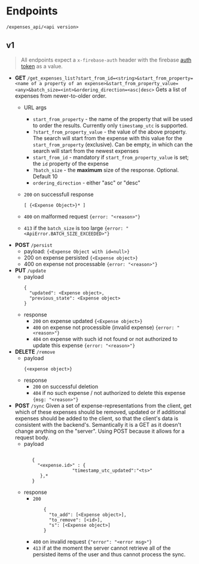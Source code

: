 # Endpoints
`/expenses_api/<api version>`
## v1
> All endpoints expect a `x-firebase-auth` header with the firebase [auth token](https://firebase.google.com/docs/auth/admin/create-custom-tokens) as a value.

* **GET** `/get_expenses_list?start_from_id=<string>&start_from_property=<name of a property of an expense>&start_from_property_value=<any>&batch_size=<int>&ordering_direction=<asc|desc>`
  Gets a list of expenses from newer-to-older order.
  *  URL args
     * `start_from_property` - the name of the property that will be used to order the results. Currently only `timestamp_utc` is supported.
     * `?start_from_property_value` - the value of the above property. The search will start from the expense with this value for the `start_from_property` (exclusive). Can be empty, in which can the search will start from the newest expenses
     * `start_from_id` - mandatory if `start_from_property_value` is set; the `id` property of the expense
     * `?batch_size` - the __maximum__ size of the response. Optional. Default 10
     * `ordering_direction` - either "asc" or "desc"

  * `200` on successfull response
    ```
    [ {<Expense Object>}* ]
    ```
  * `400` on malformed request
    ```{error: "<reason>"}```
  * `413` if the `batch_size` is too large
   ```{error: "<ApiError.BATCH_SIZE_EXCEEDED>"}```
* __POST__ `/persist`
  * payload: `{<Expense Object with id=null>}`
  * 200 on expense persisted
  `{<Expense object>}`
  * 400 on expense not processable
  `{error: "<reason>"}`
* __PUT__ `/update`
  * payload
      ```
      {
        "updated": <Expense object>,
        "previous_state": <Expense object>
      }
      ```
  * response
      * `200` on expense updated
        `{<Expense object>}`
      * `400` on expense not processible (invalid expense)
      `{error: "<reason>"}`
      * `404` on expense with such id not found or not authorized to update this expense
      `{error: "<reason>"}`
* __DELETE__ `/remove`
  * payload
     ```
     {<expense object>}
     ```
  * response
    * `200` on successful deletion
    * `404` if no such expense / not authorized to delete this expense
  `{msg: "<reason>"}`
* __POST__ `/sync`
    Given a set of expense-representations from the client, get which of these expenses should be removed, updated or if additional expenses should be added to the client, so that the client's data is consistent with the backend's.
    Semantically it is a GET as it doesn't change anything on the "server". Using POST because it allows for a request     body.
    * payload
      ```

         {
           "<expense.id>" : {
                        "timestamp_utc_updated":"<ts>"
            },*
         }

       ```
    * response
      * `200`
        ```
            {
              "to_add": [<Expense object>],
              "to_remove": [<id>],
              "s": [<Expense object>]
            }
        ```
      * `400` on invalid request
      ```{"error": "<error msg>"}```
      * `413` if at the moment the server cannot retrieve all of the persisted items of the user and thus cannot process the sync.

